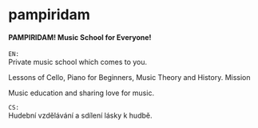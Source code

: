# pampiridam

#### PAMPIRIDAM! Music School for Everyone! 

`EN:`  
Private music school which comes to you.

Lessons of Cello, Piano for Beginners, Music Theory and History.
Mission

Music education and sharing love for music.

`CS:`  
Hudební vzdělávání a sdílení lásky k hudbě.